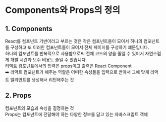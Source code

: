 # Components와 Props의 정의
## 1. Components
React를 컴포넌트 기반이라고 부르는 것은 작은 컴포넌트들이 모여서 하나의 컴포넌트를 구성하고 또 이러한 컴포넌트들이 모여서 전체 페이지를 구성하기 떄문입니다.<br>
하나의 컴포넌트를 반복적으로 사용함으로써 전체 코드의 양을 줄일 수 있어서 자연스럽게 개발 시간과 보수 비용도 줄일 수 있습니다.<br>
리엑트 컴포넌트에서의 입력은 props이고 출력은 React Component <br>
➡️ 리액트 컴포넌트가 해주는 역할은 어떠한 속성들을 입력으로 받아서 그에 맞게 리액트 엘리먼트를 생성해서 리턴해주는 것

## 2. Props
컴포넌트의 모습과 속성을 결정하는 것 <br>
Props는 컴포넌트에 전달해야 하는 다양한 정보를 담고 있는 자바스크립트 객체